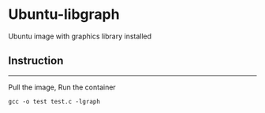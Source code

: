 # Ubuntu-libgraph
Ubuntu image with graphics library installed

## Instruction
---------------
Pull the image, Run the container

``gcc -o test test.c -lgraph``

